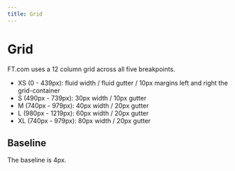 ```yaml
---
title: Grid
---
```


# Grid

FT.com uses a 12 column grid across all five breakpoints.

- XS (0 - 439px): fluid width / fluid gutter / 10px margins left and right the grid-container
- S (490px - 739px): 30px width / 10px gutter
- M (740px - 979px): 40px width / 20px gutter
- L (980px - 1219px): 60px width / 20px gutter
- XL (740px - 979px): 80px width / 20px gutter

## Baseline

The baseline is 4px.
